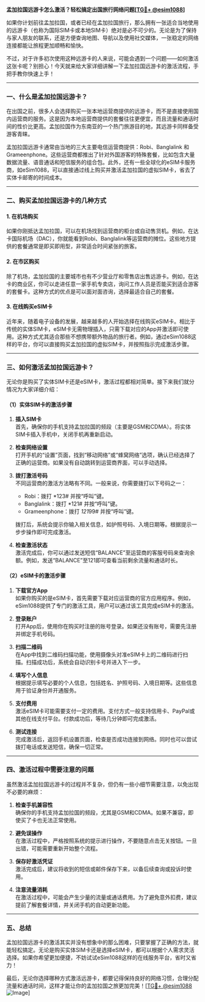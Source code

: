 **孟加拉国远游卡怎么激活？轻松搞定出国旅行网络问题[[TG💪+ @esim1088](https://t.me/s/esim1088)]**

如果你计划前往孟加拉国，或者已经在孟加拉国旅行，那么拥有一张适合当地使用的远游卡（也称为国际SIM卡或本地SIM卡）绝对是必不可少的。无论是为了保持与家人朋友的联系，还是方便查询地图、导航以及使用社交媒体，一张稳定的网络连接都能让旅程更加顺畅和愉快。

不过，对于许多初次使用这种远游卡的人来说，可能会遇到一个问题——如何激活这张卡呢？别担心！今天就来给大家详细讲解一下孟加拉国远游卡的激活流程，手把手教你快速上手！

---

### 一、什么是孟加拉国远游卡？

在出国之前，很多人会选择购买一张本地运营商提供的远游卡，而不是直接使用国内运营商的服务。这是因为本地运营商提供的套餐往往更便宜，而且流量和通话时间的性价比更高。孟加拉国作为东南亚的一个热门旅游目的地，其远游卡同样备受游客青睐。

孟加拉国远游卡通常由当地的三大主要电信运营商提供：Robi、Banglalink 和 Grameenphone。这些运营商都推出了针对外国游客的特殊套餐，比如包含大量数据流量、语音通话和短信服务的组合包。此外，还有一些全球化的eSIM卡服务商，如eSim1088，可以直接通过线上购买并激活孟加拉国的虚拟SIM卡，省去了实体卡邮寄的时间成本。

---

### 二、购买孟加拉国远游卡的几种方式

#### 1. 在机场购买
如果你刚抵达孟加拉国，可以在机场找到运营商的柜台或自动售货机。例如，在达卡国际机场（DAC），你就能看到Robi、Banglalink等运营商的摊位。这些地方提供的套餐通常是即买即用型，非常适合时间紧张的旅客。

#### 2. 在市区购买
除了机场，孟加拉国的主要城市也有不少营业厅和零售店出售远游卡。例如，在达卡的商业区，你可以走进任意一家手机专卖店，询问工作人员是否能买到适合游客的套餐卡。这种方式的优点是可以面对面咨询，选择最适合自己的套餐。

#### 3. 在线购买eSIM卡
近年来，随着电子设备的发展，越来越多的人开始选择在线购买eSIM卡。相比于传统的实体SIM卡，eSIM卡无需物理插入，只需下载对应的App并激活即可使用。这种方式尤其适合那些不想携带额外物品的旅行者。例如，通过eSim1088这样的平台，你可以直接购买孟加拉国的虚拟SIM卡，并按照指示完成激活步骤。

---

### 三、如何激活孟加拉国远游卡？

无论你是购买了实体SIM卡还是eSIM卡，激活过程都相对简单。接下来我们就分情况为大家详细介绍：

#### （1）实体SIM卡的激活步骤

1. **插入SIM卡**  
   首先，确保你的手机支持孟加拉国的频段（主要是GSM和CDMA）。将实体SIM卡插入手机中，关闭手机再重新启动。

2. **检查网络设置**  
   打开手机的“设置”页面，找到“移动网络”或“蜂窝网络”选项，确认已经选择了正确的运营商。如果没有自动跳转到运营商界面，可以手动选择。

3. **拨打激活号码**  
   不同运营商的激活方法略有不同。一般来说，你需要拨打以下号码之一：
   - Robi：拨打 *123# 并按“呼叫”键。
   - Banglalink：拨打 *121# 并按“呼叫”键。
   - Grameenphone：拨打 *121*99# 并按“呼叫”键。

   拨打后，系统会提示你输入相关信息，如护照号码、入境日期等。根据提示一步步操作即可完成激活。

4. **检查激活状态**  
   激活完成后，你可以通过发送短信“BALANCE”至运营商的客服号码来查询余额。例如，发送“BALANCE”至121即可查看当前剩余流量和通话时长。

#### （2）eSIM卡的激活步骤

1. **下载官方App**  
   如果你购买的是eSIM卡，首先需要下载对应运营商的官方应用程序。例如，eSim1088提供了专门的激活工具，用户可以通过该工具完成eSIM卡的激活。

2. **登录账户**  
   打开App后，使用你在购买时注册的账号登录。如果还没有账号，需要先注册并绑定手机号码。

3. **扫描二维码**  
   在App中找到二维码扫描功能，使用摄像头对准eSIM卡上的二维码进行扫描。扫描成功后，系统会自动识别卡号并进入下一步。

4. **填写个人信息**  
   根据提示填写必要的个人信息，包括姓名、护照号码、入境日期等。这些信息用于验证身份并开通服务。

5. **支付费用**  
   激活eSIM卡可能需要支付一定的费用。支付方式一般支持信用卡、PayPal或其他在线支付平台。付款成功后，等待几分钟即可完成激活。

6. **测试连接**  
   完成激活后，返回手机设置页面，检查是否成功连接到网络。同时也可以尝试拨打电话或发送短信，确保一切正常。

---

### 四、激活过程中需要注意的问题

虽然激活孟加拉国远游卡的过程并不复杂，但仍有一些小细节需要注意，以免出现不必要的麻烦：

1. **检查手机兼容性**  
   确保你的手机支持孟加拉国的频段，尤其是GSM和CDMA。如果不兼容，即使买了卡也无法正常使用。

2. **避免误操作**  
   在激活过程中，严格按照系统的提示进行操作，不要随意点击无关按钮。一旦出错，可能需要重新开始整个流程。

3. **保存好激活凭证**  
   激活完成后，建议将收到的短信或邮件保存下来，以备后续查询或投诉时使用。

4. **注意流量消耗**  
   在激活过程中，可能会产生少量的流量或通话费用。为了避免意外扣费，建议提前了解套餐详情，并关闭手机的自动更新功能。

---

### 五、总结

孟加拉国远游卡的激活其实并没有想象中的那么困难，只要掌握了正确的方法，就能轻松搞定。无论是购买实体SIM卡还是选择eSIM卡，都可以根据个人需求灵活选择。如果你希望更加便捷，不妨试试eSim1088这样的在线服务平台，省时又省力！

最后，无论你选择哪种方式激活远游卡，都要记得保持良好的网络习惯，合理分配流量和通话时间，这样才能让你的孟加拉国之旅更加完美！[[TG💪+ @esim1088](https://t.me/s/esim1088) ![Image](https://i.postimg.cc/4NQfJmqS/Snipaste-2025-05-13-00-14-12.png)]